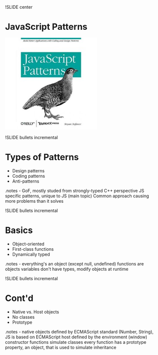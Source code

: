 !SLIDE center

# JavaScript Patterns

![cover](cover.jpg)

!SLIDE bullets incremental

# Types of Patterns

* Design patterns
* Coding patterns
* Anti-patterns

.notes - GoF, mostly studed from strongly-typed C++ perspective
 JS specific patterns, unique to JS (main topic)
 Common approach causing more problems than it solves

!SLIDE bullets incremental

# Basics

* Object-oriented
* First-class functions
* Dynamically typed

.notes - everything's an object (except null, undefined)
 functions are objects
 variables don't have types, modify objects at runtime

!SLIDE bullets incremental

# Cont'd

* Native vs. Host objects
* No classes
* Prototype

.notes - native objects defined by ECMAScript standard (Number, String), JS is
  based on ECMAScript
  host defined by the environment (window)
  constructor functions simulate classes
  every function has a prototype property, an object, that is used to simulate
  inheritance
